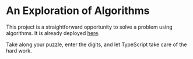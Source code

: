 # An Exploration of Algorithms
This project is a straightforward opportunity to solve a problem using algorithms. It is already deployed [here](https://mrstashy.github.io/sudoku-solver/).

Take along your puzzle, enter the digits, and let TypeScript take care of the hard work.
